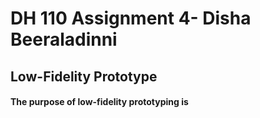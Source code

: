# DH 110 Assignment 4- Disha Beeraladinni
## Low-Fidelity Prototype

#### The purpose of low-fidelity prototyping is 
